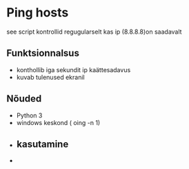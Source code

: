 # Ping hosts
see script kontrollid regugularselt kas ip (8.8.8.8)on saadavalt
## Funktsionnalsus
- konthollib iga sekundit ip kaättesadavus
- kuvab tulenused ekranil
 ## Nõuded
 - Python 3
 - windows keskond ( oing -n 1)
 - ## kasutamine
 - 
